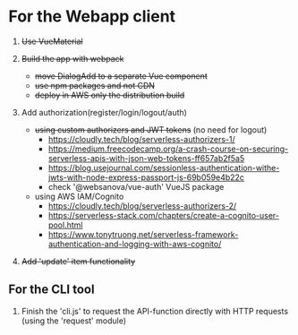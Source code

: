 # For the Webapp client
1. ~~Use VueMaterial~~

2. ~~Build the app with webpack~~
	- ~~move DialogAdd to a separate Vue component~~
	- ~~use npm packages and not CDN~~
	- ~~deploy in AWS only the distribution build~~

3. Add authorization(register/login/logout/auth)
	- ~~using custom authorizers and JWT tokens~~ (no need for logout)
		- https://cloudly.tech/blog/serverless-authorizers-1/
		- https://medium.freecodecamp.org/a-crash-course-on-securing-serverless-apis-with-json-web-tokens-ff657ab2f5a5
		- https://blog.usejournal.com/sessionless-authentication-withe-jwts-with-node-express-passport-js-69b059e4b22c
		- check '@websanova/vue-auth' VueJS package
	- using AWS IAM/Cognito
		- https://cloudly.tech/blog/serverless-authorizers-2/
		- https://serverless-stack.com/chapters/create-a-cognito-user-pool.html
		- https://www.tonytruong.net/serverless-framework-authentication-and-logging-with-aws-cognito/

4. ~~Add 'update' item functionality~~


## For the CLI tool
1. Finish the 'cli.js' to request the API-function directly with HTTP requests (using the 'request' module) 
